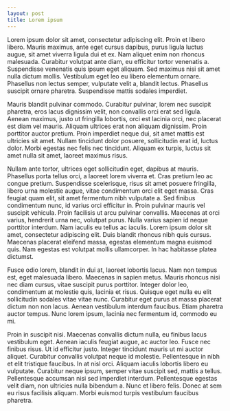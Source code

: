 ```yaml
---
layout: post
title: Lorem ipsum
---
```


Lorem ipsum dolor sit amet, consectetur adipiscing elit. Proin et libero libero. Mauris maximus, ante eget cursus dapibus, purus ligula luctus augue, sit amet viverra ligula dui et ex. Nam aliquet enim non rhoncus malesuada. Curabitur volutpat ante diam, eu efficitur tortor venenatis a. Suspendisse venenatis quis ipsum eget aliquam. Sed maximus nisi sit amet nulla dictum mollis. Vestibulum eget leo eu libero elementum ornare. Phasellus non lectus semper, vulputate velit a, blandit lectus. Phasellus suscipit ornare pharetra. Suspendisse mattis sodales imperdiet.

Mauris blandit pulvinar commodo. Curabitur pulvinar, lorem nec suscipit pharetra, eros lacus dignissim velit, non convallis orci erat sed ligula. Aenean maximus, justo ut fringilla lobortis, orci est lacinia orci, nec placerat est diam vel mauris. Aliquam ultrices erat non aliquam dignissim. Proin porttitor auctor pretium. Proin imperdiet neque dui, sit amet mattis est ultricies sit amet. Nullam tincidunt dolor posuere, sollicitudin erat id, luctus dolor. Morbi egestas nec felis nec tincidunt. Aliquam ex turpis, luctus sit amet nulla sit amet, laoreet maximus risus.

Nullam ante tortor, ultrices eget sollicitudin eget, dapibus at mauris. Phasellus porta tellus orci, a laoreet lorem viverra et. Cras pretium leo ac congue pretium. Suspendisse scelerisque, risus sit amet posuere fringilla, libero urna molestie augue, vitae condimentum orci elit eget massa. Cras feugiat quam elit, sit amet fermentum nibh vulputate a. Sed finibus condimentum nunc, id varius orci efficitur in. Proin pulvinar mauris vel suscipit vehicula. Proin facilisis ut arcu pulvinar convallis. Maecenas at orci varius, hendrerit urna nec, volutpat purus. Nulla varius sapien id neque porttitor interdum. Nam iaculis eu tellus ac iaculis. Lorem ipsum dolor sit amet, consectetur adipiscing elit. Duis blandit rhoncus nibh quis cursus. Maecenas placerat eleifend massa, egestas elementum magna euismod quis. Nam egestas est volutpat mollis ullamcorper. In hac habitasse platea dictumst.

Fusce odio lorem, blandit in dui at, laoreet lobortis lacus. Nam non tempus est, eget malesuada libero. Maecenas in sapien metus. Mauris rhoncus nisi nec diam cursus, vitae suscipit purus porttitor. Integer dolor leo, condimentum at molestie quis, lacinia et risus. Quisque eget nulla eu elit sollicitudin sodales vitae vitae nunc. Curabitur eget purus at massa placerat dictum non non lacus. Aenean vestibulum interdum faucibus. Etiam pharetra auctor tempus. Nunc lorem ipsum, lacinia nec fermentum id, commodo eu mi.

Proin in suscipit nisi. Maecenas convallis dictum nulla, eu finibus lacus vestibulum eget. Aenean iaculis feugiat augue, ac auctor leo. Fusce nec finibus risus. Ut id efficitur justo. Integer tincidunt mauris ut mi auctor aliquet. Curabitur convallis volutpat neque id molestie. Pellentesque in nibh et elit tristique faucibus. In at nisl orci. Aliquam iaculis lobortis libero eu vulputate. Curabitur neque ipsum, semper vitae suscipit sed, mattis a tellus. Pellentesque accumsan nisi sed imperdiet interdum. Pellentesque egestas velit diam, non ultricies nulla bibendum a. Nunc et libero felis. Donec at sem eu risus facilisis aliquam. Morbi euismod turpis vestibulum faucibus pharetra.
